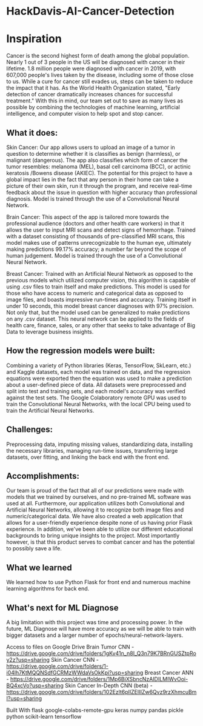 # HackDavis-AI-Cancer-Detection

# Inspiration
Cancer is the second highest form of death among the global population. Nearly 1 out of 3 people in the US will be diagnosed with cancer in their lifetime. 1.8 million people were diagnosed with cancer in 2019, with 607,000 people's lives taken by the disease, including some of those close to us. While a cure for cancer still evades us, steps can be taken to reduce the impact that it has. As the World Health Organization stated, "Early detection of cancer dramatically increases chances for successful treatment." With this in mind, our team set out to save as many lives as possible by combining the technologies of machine learning, artificial intelligence, and computer vision to help spot and stop cancer.

## What it does:
Skin Cancer: Our app allows users to upload an image of a tumor in question to determine whether it is classifies as benign (harmless), or malignant (dangerous). The app also classifies which form of cancer the tumor resembles: melanoma (MEL), basal cell carcinoma (BCC), or actinic keratosis /Bowens disease (AKIEC). The potential for this project to have a global impact lies in the fact that any person in their home can take a picture of their own skin, run it through the program, and receive real-time feedback about the issue in question with higher accuracy than professional diagnosis. Model is trained through the use of a Convolutional Neural Network.

Brain Cancer: This aspect of the app is tailored more towards the professional audience (doctors and other health care workers) in that it allows the user to input MRI scans and detect signs of hemorrhage. Trained with a dataset consisting of thousands of pre-classified MRI scans, this model makes use of patterns unrecognizable to the human eye, ultimately making predictions 99.17% accuracy; a number far beyond the scope of human judgement. Model is trained through the use of a Convolutional Neural Network.

Breast Cancer: Trained with an Artificial Neural Network as opposed to the previous models which utilized computer vision, this algorithm is capable of using .csv files to train itself and make predictions. This model is used for those who have access to numeric and categorical data as opposed to image files, and boasts impressive run-times and accuracy. Training itself in under 10 seconds, this model breast cancer diagnoses with 97% precision. Not only that, but the model used can be generalized to make predictions on any .csv dataset. This neural network can be applied to the fields of health care, finance, sales, or any other that seeks to take advantage of Big Data to leverage business insights.

## How the regression models were built:
Combining a variety of Python libraries (Keras, TensorFlow, SkLearn, etc.) and Kaggle datasets, each model was trained on data, and the regression equations were exported then the equation was used to make a prediction about a user-defined piece of data. All datasets were preprocessed and split into test and training sets, and each model's accuracy was verified against the test sets. The Google Colaboratory remote GPU was used to train the Convolutional Neural Networks, with the local CPU being used to train the Artificial Neural Networks.

## Challenges:
Preprocessing data, imputing missing values, standardizing data, installing the necessary libraries, managing run-time issues, transferring large datasets, over fitting, and linking the back end with the front end.

## Accomplishments:
Our team is proud of the fact that all of our predictions were made with models that we trained by ourselves, and no pre-trained ML software was used at all. Furthermore, our application utilizes both Convolutional and Artificial Neural Networks, allowing it to recognize both image files and numeric/categorical data. We have also created a web application that allows for a user-friendly experience despite none of us having prior Flask experience. In addition, we've been able to utilize our different educational backgrounds to bring unique insights to the project. Most importantly however, is that this product serves to combat cancer and has the potential to possibly save a life.

## What we learned
We learned how to use Python Flask for front end and numerous machine learning algorithms for back end.

## What's next for ML Diagnose
A big limitation with this project was time and processing power. In the future, ML Diagnose will have more accuracy as we will be able to train with bigger datasets and a larger number of epochs/neural-network-layers.

Access to files on Google Drive
Brain Tumor CNN - https://drive.google.com/drive/folders/1gKv41n_n8I_Q3n79K7BRnGUSZtpRoy2z?usp=sharing
Skin Cancer CNN - https://drive.google.com/drive/folders/1-i04lh7KtMQQNSdfGCRMzWWdaVsOkKpi?usp=sharing
Breast Cancer ANN - https://drive.google.com/drive/folders/1Mp6BiXSbncNzAIDILMIWvOoi-BQ4xcVo?usp=sharing
Skin Cancer In-Depth CNN (beta) - https://drive.google.com/drive/folders/102Ezlt6plIZEIIIZw6Qvz9rzXhmcuBmI?usp=sharing

Built With
flask
google-colabs-remote-gpu
keras
numpy
pandas
pickle
python
scikit-learn
tensorflow
